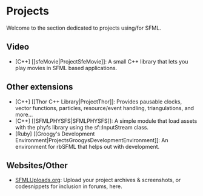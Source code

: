 # Projects

Welcome to the section dedicated to projects using/for SFML.

## Video
* [C++] [[sfeMovie|ProjectSfeMovie]]: A small C++ library that lets you play movies in SFML based applications.

## Other extensions
* [C++] [[Thor C++ Library|ProjectThor]]: Provides pausable clocks, vector functions, particles, resource/event handling, triangulations, and more...
* [C++] [[SFMLPHYSFS|SFMLPHYSFS]]: A simple module that load assets with the phyfs library using the sf::InputStream class.
* [Ruby] [[Groogy's Development Environment|ProjectsGroogysDevelopmentEnvironment]]: An environment for rbSFML that helps out with development.

## Websites/Other

* [SFMLUploads.org](http://www.sfmluploads.org): Upload your project archives & screenshots, or codesnippets for inclusion in forums, here. 